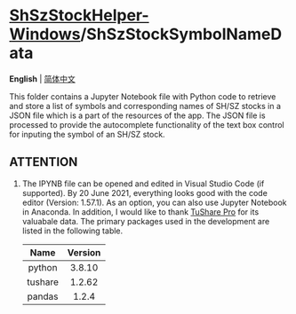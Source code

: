 # [ShSzStockHelper-Windows](../../..)/ShSzStockSymbolNameData

**English** | [简体中文](./README-zhCN.md)

This folder contains a Jupyter Notebook file with Python code to retrieve and store a list of symbols and corresponding names of SH/SZ stocks in a JSON file which is a part of the resources of the app. The JSON file is processed to provide the autocomplete functionality of the text box control for inputing the symbol of an SH/SZ stock.

## ATTENTION

1. The IPYNB file can be opened and edited in Visual Studio Code (if supported). By 20 June 2021, everything looks good with the code editor (Version: 1.57.1). As an option, you can also use Jupyter Notebook in Anaconda. In addition, I would like to thank [TuShare Pro](https://tushare.pro/) for its valuabale data. The primary packages used in the development are listed in the following table.

    | Name | Version |
    | :--: | :--: |
    | python | 3.8.10 |
    | tushare | 1.2.62 |
    | pandas | 1.2.4 |
